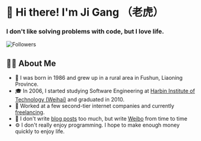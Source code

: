# 👋 Hi there! I'm Ji Gang （老虎）

### I don't like solving problems with code, but I love life.
![Followers](https://badges.fw-web.space/github/followers/jixiaod?style=flat-square&logo=github)
 
## 👨‍💻 About Me
* 📍 I was born in 1986 and grew up in a rural area in Fushun, Liaoning Province.
* 🎓 In 2006, I started studying Software Engineering at [Harbin Institute of Technology (Weihai)](https://www.hitwh.edu.cn/) and graduated in 2010.
* 🏢 Worked at a few second-tier internet companies and currently [freelancing](https://100dos.github.io/).
* 📝 I don't write [blog posts](https://jixiaod.github.io/) too much, but write [Weibo](https://weibo.com/jixiaod) from time to time
* ⚙️ I don't really enjoy programming. I hope to make enough money quickly to enjoy life.
